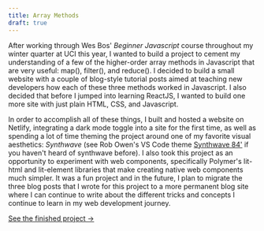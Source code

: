 ```yaml
---
title: Array Methods
draft: true
---
```

After working through Wes Bos' _Beginner Javascript_ course
throughout my winter quarter at UCI this year, I wanted to build a
project to cement my understanding of a few of the higher-order array
methods in Javascript that are very useful: map(), filter(), and
reduce(). I decided to build a small website with a couple of blog-style
tutorial posts aimed at teaching new developers how each of these three
methods worked in Javascript. I also decided that before I jumped into
learning ReactJS, I wanted to build one more site with just plain HTML,
CSS, and Javascript.

In order to accomplish all of these things, I built and hosted a website
on Netlify, integrating a dark mode toggle into a site for the first
time, as well as spending a lot of time theming the project around one
of my favorite visual aesthetics: _Synthwave_ (see Rob Owen's VS Code
theme [Synthwave 84'](https://github.com/robb0wen/synthwave-vscode/)
if you haven't heard of synthwave before). I also
took this project as an opportunity to experiment with web components,
specifically Polymer's lit-html and lit-element libraries that make
creating native web components much simpler. It was a fun project and in
the future, I plan to migrate the three blog posts that I wrote for this
project to a more permanent blog site where I can continue to write
about the different tricks and concepts I continue to learn in my web
development journey.

[See the finished project ->](https://arrayjs.netlify.app)
